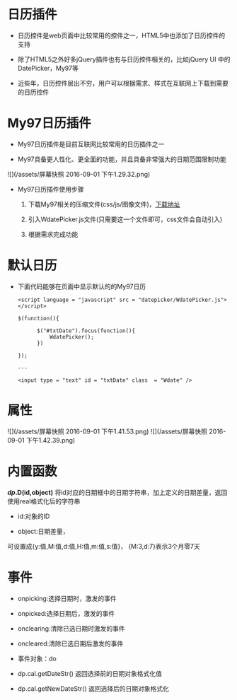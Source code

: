 # 日历插件

   - 日历控件是web页面中比较常用的控件之一，HTML5中也添加了日历控件的支持

   - 除了HTML5之外好多jQuery插件也有与日历控件相关的，比如jQuery UI 中的DatePicker，My97等

   - 近些年，日历控件层出不穷，用户可以根据需求、样式在互联网上下载到需要的日历控件

# My97日历插件

 - My97日历插件是目前互联网比较常用的日历插件之一

 - My97具备更人性化、更全面的功能，并且具备非常强大的日期范围限制功能

  ![](/assets/屏幕快照 2016-09-01 下午1.29.32.png)

 - My97日历插件使用步骤

   1. 下载My97相关的压缩文件(css/js/图像文件)，[下载地址](http://www.my97.net)

   2. 引入WdatePicker.js文件(只需要这一个文件即可，css文件会自动引入)

   3. 根据需求完成功能

# 默认日历

  - 下面代码能够在页面中显示默认的的My97日历

        <script language = "javascript" src = "datepicker/WdatePicker.js"></script>

        $(function(){
            
              $("#txtDate").focus(function(){
                  WdatePicker();
              })
 
        });

        --- 

        <input type = "text" id = "txtDate" class  = "Wdate" />


# 属性

![](/assets/屏幕快照 2016-09-01 下午1.41.53.png)
![](/assets/屏幕快照 2016-09-01 下午1.42.39.png)

# 内置函数

**$dp.$D(id,object)** 将id对应的日期框中的日期字符串，加上定义的日期差量，返回使用real格式化后的字符串

  - id:对象的ID

  - object:日期差量，

   可设置成{y:值,M:值,d:值,H:值,m:值,s:值}， {M:3,d:7}表示3个月零7天

# 事件

 - onpicking:选择日期时，激发的事件

 - onpicked:选择日期后，激发的事件

 - onclearing:清除已选日期时激发的事件

 - oncleared:清除已选日期后激发的事件

 - 事件对象：do

  - dp.cal.getDateStr() 返回选择前的日期对象格式化值
  - dp.cal.getNewDateStr() 返回选择后的日期对象格式化
     